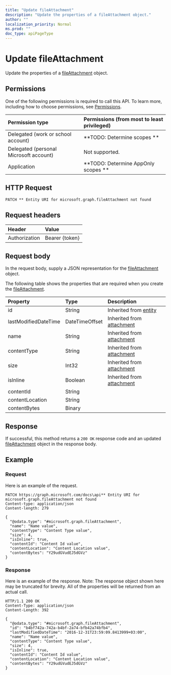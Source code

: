 ```yaml
---
title: "Update fileAttachment"
description: "Update the properties of a fileAttachment object."
author: ""
localization_priority: Normal
ms.prod: ""
doc_type: apiPageType
---
```


# Update fileAttachment

Update the properties of a [fileAttachment](../resources/fileattachment.md) object.

## Permissions
One of the following permissions is required to call this API. To learn more, including how to choose permissions, see [Permissions](/concepts/permissions-reference.md).

|Permission type|Permissions (from most to least privileged)|
|:---|:---|
|Delegated (work or school account)|**TODO: Determine scopes **|
|Delegated (personal Microsoft account)|Not supported.|
|Application|**TODO: Determine AppOnly scopes **|

## HTTP Request
<!-- {
  "blockType": "ignored"
}
-->
``` http
PATCH ** Entity URI for microsoft.graph.fileAttachment not found
```

## Request headers
|Header|Value|
|:---|:---|
|Authorization|Bearer {token}|

## Request body
In the request body, supply a JSON representation for the [fileAttachment](../resources/fileAttachment.md) object.

The following table shows the properties that are required when you create the [fileAttachment](../resources/fileattachment.md).

|Property|Type|Description|
|:---|:---|:---|
|id|String| Inherited from [entity](../resources/entity.md)|
|lastModifiedDateTime|DateTimeOffset| Inherited from [attachment](../resources/attachment.md)|
|name|String| Inherited from [attachment](../resources/attachment.md)|
|contentType|String| Inherited from [attachment](../resources/attachment.md)|
|size|Int32| Inherited from [attachment](../resources/attachment.md)|
|isInline|Boolean| Inherited from [attachment](../resources/attachment.md)|
|contentId|String||
|contentLocation|String||
|contentBytes|Binary||



## Response
If successful, this method returns a `200 OK` response code and an updated [fileAttachment](../resources/fileattachment.md) object in the response body.

## Example

### Request
Here is an example of the request.
<!-- {
  "blockType": "request",
  "name": "update_fileattachment"
}
-->
``` http
PATCH https://graph.microsoft.com/docs\api** Entity URI for microsoft.graph.fileAttachment not found
Content-type: application/json
Content-length: 279

{
  "@odata.type": "#microsoft.graph.fileAttachment",
  "name": "Name value",
  "contentType": "Content Type value",
  "size": 4,
  "isInline": true,
  "contentId": "Content Id value",
  "contentLocation": "Content Location value",
  "contentBytes": "Y29udGVudEJ5dGVz"
}
```

### Response
Here is an example of the response. Note: The response object shown here may be truncated for brevity. All of the properties will be returned from an actual call.
<!-- {
  "blockType": "response",
  "truncated": true
}
-->
``` http
HTTP/1.1 200 OK
Content-Type: application/json
Content-Length: 392

{
  "@odata.type": "#microsoft.graph.fileAttachment",
  "id": "b4bf742a-742a-b4bf-2a74-bfb42a74bfb4",
  "lastModifiedDateTime": "2016-12-31T23:59:09.8413999+03:00",
  "name": "Name value",
  "contentType": "Content Type value",
  "size": 4,
  "isInline": true,
  "contentId": "Content Id value",
  "contentLocation": "Content Location value",
  "contentBytes": "Y29udGVudEJ5dGVz"
}
```

